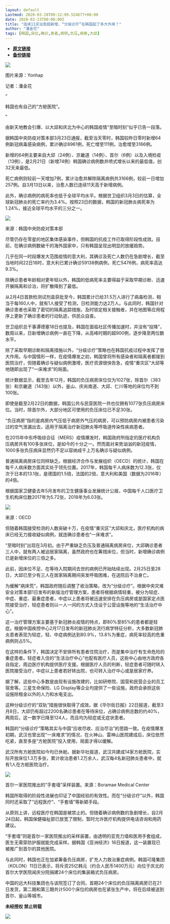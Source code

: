 ```yaml
---
layout: default
Lastmod: 2020-03-28T09:12:09.524677+00:00
date: 2020-03-23T00:00:00Z
title: "连续11天治愈超新增，“分级诊疗”在韩国起了多大作用？"
author: "潘金花"
tags: [韩国,床位,确诊,患者,病例,负压,病房,大邱]
---
```


* [**原文链接**](https://mp.weixin.qq.com/s/tUv3mk8uO3Jkb4RwGc-OwA)
* [**备份链接**](http://archive.today/OLxBd)


![](/images/post/ef4dcd2919fa91d5b11e4ed2204578f5.jpg)

图片来源：Yonhap

记者：潘金花

“

  

韩国也有自己的“方舱医院”。

  

”

由新天地教会引爆、以大邱和庆北为中心的韩国疫情“至暗时刻”似乎已告一段落。

据韩国中央防疫对策本部3月23日通报，截至当天零时，韩国较昨日零时新增64例新冠病毒感染病例，累计确诊8961例，死亡增至111例，治愈增至3166例。

新增的64例主要来自大邱（24例）、京畿道（14例）、首尔（6例）以及入境检疫（13例），是2月21日（新增74例）韩国确诊病例数井喷式增长以来的最低值，创32天来最低。

死亡病例则较前一天增加7例，累计治愈并解除隔离病例共3166例，较前一日增加257例。自3月13日以来，治愈人数已连续11天高于新增病例。

此外，确诊病例的病死率也低于全球平均水平。根据世卫组织3月3日的估算，全球新冠肺炎的死亡率约为3.4%。按照23日的数据，韩国的新冠肺炎病死率为1.24%，接近全球平均水平的三分之一。

![](/images/post/28cb9d2b0836f936fa11e7c21cfae9c9.jpg)

来源：韩国中央防疫对策本部

尽管仍存在零星的地区集体感染事件，但韩国的抗疫工作已取得阶段性成效。目前，在确诊病例数破千的海外国家中，只有韩国呈现出明显的放缓趋势。

几乎在同一时段爆发大范围疫情的意大利，其确诊及死亡人数仍在急剧增长，截至当地时间22日18时，意大利已累计确诊59138例病例，死亡5476例，病死率高达9.3%。

除确诊患者年龄相对更年轻以外，韩国的低病死率主要得益于采取早期诊断、迅速开展隔离和诊治，将扩散降到了最低。

从2月4日首款检测试剂盒获批至今，韩国累计已给31.5万人进行了病毒检测，相当于每160人中，就有1人接受了检测，日检测能力达2万人。与此同时，韩国针对确诊患者也采取了密切的隔离追踪措施，及时锁定相关接触者，并在地图等应用程序上更新了确诊患者的行动轨迹，供民众自查。

世卫组织总干事谭德塞18日也提及，韩国在面临社区传播加速时，并没有“投降”，数周以来，日新增确诊病例一直在下降，从高峰时期的超900例，逐步降至两位数水平。

除了采取早期诊断和隔离措施以外，“分级诊疗”策略也在韩国抗疫过程中发挥了很大作用。与中国情形一样，在疫情爆发之初，韩国曾将所有感染者和隔离者都接到医院治疗，但随着确诊与疑似病例激增，医疗资源很快告急，疫情“重灾区”大邱等地随即出现了“一床难求”的局面。

统计数据显示，截至去年12月，韩国的负压病房床位仅为1027张，除首尔（383张）和京畿道（143张）以外，釜山、庆尚南道、大邱、仁川等地的床位均不到100张。

即使是截至2月22日的数据，韩国公共与民营医院一共也仅拥有1077张负压病房床位。当时，除首尔外，大部分地区可使用的负压床位已不足30张。

“负压病房”指的是病房内气压低于病房外气压的病房，可以预防病房内被患者污染过的空气泄漏出去，适用于隔离治疗新冠肺炎等呼吸道传染性疾病患者。

在2015年中东呼吸综合征（MERS）疫情爆发时，韩国政府所指定的医疗机构负压病房共有100多张床位，是如今的十分之一。然而面对来势汹汹的新冠疫情，1000多张负压病床显然仍不足以容纳成千上万名确诊与疑似病例。

普通隔离病房床位同样缺乏。根据经济合作与发展组织（OECD）的统计，韩国在每千人病床数方面其实处于领先位置。2017年，韩国每千人病床数为12.3张，仅次于日本的13.1张，是德国的1.5倍，法国的2倍，意大利和美国（数据为2016年）的4倍。

根据国家卫健委去年5月发布的卫生健康事业发展统计公报，中国每千人口医疗卫生机构床位数2017年为5.72张，2018年为6.03张。

![](/images/post/a37127f3a32f3801e5168dfa01e37b1f.jpg)

来源：OECD

但随着韩国接受检测的人数突破十万，在疫情“重灾区”大邱和庆北，医疗机构的病床已经无力接收疑似病例，就连确诊患者也“一床难求”。

“至暗时刻”出现在3月初。由于严重缺乏负压及普通隔离病房床位，大邱确诊患者三人中，就有两人被迫居家隔离，虽然政府也在筹措床位，但当时，新增确诊病例已是新增床位的三倍之多。

此前，因床位不足、在等待入院期间去世的病例已开始陆续出现。2月25日至28日，大邱已至少有三人在居家隔离期间突发呼吸困难，在送院后不治身亡。

为缓解“病床荒”，韩国政府随后调整了收治策略，改为“分级诊疗”。根据中央灾难安全对策本部1日发布的新版治疗管理方案，患者将根据病情轻重，被分为轻症、中症、重症、最重症患者，中症以上患者将被迅速安排在负压病房或是国家定点医院接受治疗，轻症患者则以一人一间的方式入住设于公营设施等地的“生活治疗中心”。

这一治疗管理方案主要基于新冠肺炎疫情的特点，即80%至85%的患者都是轻症。根据中国疾控中心2月17日发布的新冠肺炎流行病学特征分析，大多数新冠肺炎患者表现为轻症，轻、中症病例达到80.9%，13.8%为重症，病死率较高的危重病例则占5%。

在这样的条件下，韩国决定不安排所有患者住院治疗，而是集中治疗有生命危险的重症患者。轻症者入住的“生活治疗中心”也配有医疗人员，这些中心由地方政府各自指定，周边医疗机构提供医疗支援。根据医疗人员的判断，轻症患者可随时转入医院接受治疗，中症以上患者若好转出院，也可转入治疗中心或是居家疗养。

据了解，这些中心多数是由现有设施改建的，比如研修院、国营和民营企业的员工宿舍等。三星生命保险、LG Display等企业均提供了一些设施，政府会承担这些设施除租金以外的人力和水电支出。

这种分级诊疗的“双轨”措施很快取得了成效。据《华尔街日报》22日报道，截至3月8日，大邱仍有超过2200名确诊患者在等待床位，占确诊病例总数的约40%，两周后，这一数字已降至124人，而且均为轻症或无症状患者。

韩国的“分级诊疗”策略其实与中国“应收尽收、应治尽治”的思路一致。在疫情爆发初期，武汉也曾出现“一床难求”的情况，在火神山、雷神山医院建成后，床位依然吃紧，直至多座“方舱医院”投入使用，局面才得以缓解。

武汉所有方舱医院如今均已休舱。据新华社报道，武汉共建成14家方舱医院，实际开放床位1.3万多张，累计收治患者1.2万余人，武汉每4名新冠肺炎患者中，就有1人在方舱医院治疗。

![](/images/post/844acd5f3fef0d822d04eb1e6b3c0974.jpg)

首尔一家医院推出的“手套墙”采样装置。来源：Boramae Medical Center

韩国所取得的阶段性进展也印证了中国经验的有效性。而在“分级诊疗”以外，韩国同时还采取了“远程医疗”、“手套墙”等新颖手段。

从原则上讲，远程医疗在韩国是被禁止的。但随着确诊病例数的急剧增长，自2月24日起，韩国保健福祉部已放宽了限制，暂时允许医疗机构提供电话咨询和用药建议。

“手套墙”则是首尔一家医院推出的采样装置，由透明的亚克力墙和医用手套组成，医生无需穿防护服就能完成采样。据韩国《亚洲经济》16日报道，这一装置现已被推广到首尔的其他医院。

与此同时，韩国也正在加紧筹备负压病房，扩充人力救治重症病例。韩国可隆集团（KOLON）11日已表示，将斥资25亿韩元（约合人民币1400万元）向位于庆北的首尔大学医院闻庆分院捐建24个床位的集装箱式负压病房。

中国的远大科技集团也与该院签订了合同，首期24个床位的负压隔离病房已在21日发货，第二期和第三期共计500个床位的病房也在紧张生产中，将在后续被送到首尔、釜山等城市。

  

**未经授权 禁止转载**

  

  

![](/images/post/3ef9527fd7edfb43b0c70486c7a956af.jpg)


